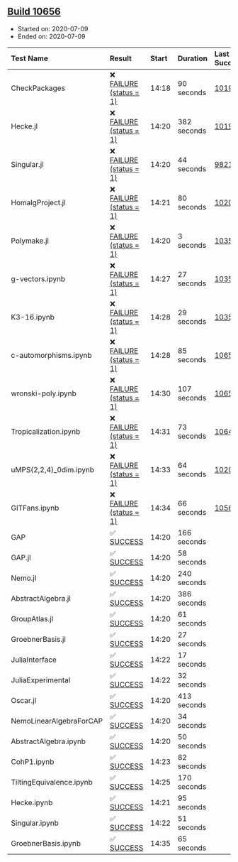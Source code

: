 ## [Build 10656](https://oscarci.mathematik.uni-kl.de/job/oscar/10656/)

* Started on: 2020-07-09
* Ended on: 2020-07-09

| Test Name    | Result | Start | Duration | Last Success | First Failure |
|:-------------|:-------|:------|:---------|:-------------|:--------------|
| CheckPackages | ❌ [FAILURE (status = 1)](https://oscarci.mathematik.uni-kl.de/job/oscar/10656/artifact/logs/build-10656/CheckPackages.log) | 14:18 | 90 seconds | [10197](https://oscarci.mathematik.uni-kl.de/job/oscar/10197/) | [10198](https://oscarci.mathematik.uni-kl.de/job/oscar/10198/) |
| Hecke.jl | ❌ [FAILURE (status = 1)](https://oscarci.mathematik.uni-kl.de/job/oscar/10656/artifact/logs/build-10656/Hecke.jl.log) | 14:20 | 382 seconds | [10197](https://oscarci.mathematik.uni-kl.de/job/oscar/10197/) | [10198](https://oscarci.mathematik.uni-kl.de/job/oscar/10198/) |
| Singular.jl | ❌ [FAILURE (status = 1)](https://oscarci.mathematik.uni-kl.de/job/oscar/10656/artifact/logs/build-10656/Singular.jl.log) | 14:20 | 44 seconds | [9821](https://oscarci.mathematik.uni-kl.de/job/oscar/9821/) | [9822](https://oscarci.mathematik.uni-kl.de/job/oscar/9822/) |
| HomalgProject.jl | ❌ [FAILURE (status = 1)](https://oscarci.mathematik.uni-kl.de/job/oscar/10656/artifact/logs/build-10656/HomalgProject.jl.log) | 14:21 | 80 seconds | [10209](https://oscarci.mathematik.uni-kl.de/job/oscar/10209/) | [10210](https://oscarci.mathematik.uni-kl.de/job/oscar/10210/) |
| Polymake.jl | ❌ [FAILURE (status = 1)](https://oscarci.mathematik.uni-kl.de/job/oscar/10656/artifact/logs/build-10656/Polymake.jl.log) | 14:20 | 3 seconds | [10356](https://oscarci.mathematik.uni-kl.de/job/oscar/10356/) | [10357](https://oscarci.mathematik.uni-kl.de/job/oscar/10357/) |
| g-vectors.ipynb | ❌ [FAILURE (status = 1)](https://oscarci.mathematik.uni-kl.de/job/oscar/10656/artifact/logs/build-10656/g-vectors.ipynb.log) | 14:27 | 27 seconds | [10356](https://oscarci.mathematik.uni-kl.de/job/oscar/10356/) | [10357](https://oscarci.mathematik.uni-kl.de/job/oscar/10357/) |
| K3-16.ipynb | ❌ [FAILURE (status = 1)](https://oscarci.mathematik.uni-kl.de/job/oscar/10656/artifact/logs/build-10656/K3-16.ipynb.log) | 14:28 | 29 seconds | [10356](https://oscarci.mathematik.uni-kl.de/job/oscar/10356/) | [10357](https://oscarci.mathematik.uni-kl.de/job/oscar/10357/) |
| c-automorphisms.ipynb | ❌ [FAILURE (status = 1)](https://oscarci.mathematik.uni-kl.de/job/oscar/10656/artifact/logs/build-10656/c-automorphisms.ipynb.log) | 14:28 | 85 seconds | [10655](https://oscarci.mathematik.uni-kl.de/job/oscar/10655/) | [10656](https://oscarci.mathematik.uni-kl.de/job/oscar/10656/) |
| wronski-poly.ipynb | ❌ [FAILURE (status = 1)](https://oscarci.mathematik.uni-kl.de/job/oscar/10656/artifact/logs/build-10656/wronski-poly.ipynb.log) | 14:30 | 107 seconds | [10655](https://oscarci.mathematik.uni-kl.de/job/oscar/10655/) | [10656](https://oscarci.mathematik.uni-kl.de/job/oscar/10656/) |
| Tropicalization.ipynb | ❌ [FAILURE (status = 1)](https://oscarci.mathematik.uni-kl.de/job/oscar/10656/artifact/logs/build-10656/Tropicalization.ipynb.log) | 14:31 | 73 seconds | [10649](https://oscarci.mathematik.uni-kl.de/job/oscar/10649/) | [10650](https://oscarci.mathematik.uni-kl.de/job/oscar/10650/) |
| uMPS(2,2,4)_0dim.ipynb | ❌ [FAILURE (status = 1)](https://oscarci.mathematik.uni-kl.de/job/oscar/10656/artifact/logs/build-10656/uMPS-2-2-4-_0dim.ipynb.log) | 14:33 | 64 seconds | [10209](https://oscarci.mathematik.uni-kl.de/job/oscar/10209/) | [10210](https://oscarci.mathematik.uni-kl.de/job/oscar/10210/) |
| GITFans.ipynb | ❌ [FAILURE (status = 1)](https://oscarci.mathematik.uni-kl.de/job/oscar/10656/artifact/logs/build-10656/GITFans.ipynb.log) | 14:34 | 66 seconds | [10566](https://oscarci.mathematik.uni-kl.de/job/oscar/10566/) | [10567](https://oscarci.mathematik.uni-kl.de/job/oscar/10567/) |
| GAP | ✅ [SUCCESS](https://oscarci.mathematik.uni-kl.de/job/oscar/10656/artifact/logs/build-10656/GAP.log) | 14:20 | 166 seconds |  |  |
| GAP.jl | ✅ [SUCCESS](https://oscarci.mathematik.uni-kl.de/job/oscar/10656/artifact/logs/build-10656/GAP.jl.log) | 14:20 | 58 seconds |  |  |
| Nemo.jl | ✅ [SUCCESS](https://oscarci.mathematik.uni-kl.de/job/oscar/10656/artifact/logs/build-10656/Nemo.jl.log) | 14:20 | 240 seconds |  |  |
| AbstractAlgebra.jl | ✅ [SUCCESS](https://oscarci.mathematik.uni-kl.de/job/oscar/10656/artifact/logs/build-10656/AbstractAlgebra.jl.log) | 14:20 | 386 seconds |  |  |
| GroupAtlas.jl | ✅ [SUCCESS](https://oscarci.mathematik.uni-kl.de/job/oscar/10656/artifact/logs/build-10656/GroupAtlas.jl.log) | 14:20 | 61 seconds |  |  |
| GroebnerBasis.jl | ✅ [SUCCESS](https://oscarci.mathematik.uni-kl.de/job/oscar/10656/artifact/logs/build-10656/GroebnerBasis.jl.log) | 14:20 | 27 seconds |  |  |
| JuliaInterface | ✅ [SUCCESS](https://oscarci.mathematik.uni-kl.de/job/oscar/10656/artifact/logs/build-10656/JuliaInterface.log) | 14:22 | 17 seconds |  |  |
| JuliaExperimental | ✅ [SUCCESS](https://oscarci.mathematik.uni-kl.de/job/oscar/10656/artifact/logs/build-10656/JuliaExperimental.log) | 14:22 | 32 seconds |  |  |
| Oscar.jl | ✅ [SUCCESS](https://oscarci.mathematik.uni-kl.de/job/oscar/10656/artifact/logs/build-10656/Oscar.jl.log) | 14:20 | 413 seconds |  |  |
| NemoLinearAlgebraForCAP | ✅ [SUCCESS](https://oscarci.mathematik.uni-kl.de/job/oscar/10656/artifact/logs/build-10656/NemoLinearAlgebraForCAP.log) | 14:20 | 34 seconds |  |  |
| AbstractAlgebra.ipynb | ✅ [SUCCESS](https://oscarci.mathematik.uni-kl.de/job/oscar/10656/artifact/logs/build-10656/AbstractAlgebra.ipynb.log) | 14:20 | 50 seconds |  |  |
| CohP1.ipynb | ✅ [SUCCESS](https://oscarci.mathematik.uni-kl.de/job/oscar/10656/artifact/logs/build-10656/CohP1.ipynb.log) | 14:23 | 82 seconds |  |  |
| TiltingEquivalence.ipynb | ✅ [SUCCESS](https://oscarci.mathematik.uni-kl.de/job/oscar/10656/artifact/logs/build-10656/TiltingEquivalence.ipynb.log) | 14:25 | 170 seconds |  |  |
| Hecke.ipynb | ✅ [SUCCESS](https://oscarci.mathematik.uni-kl.de/job/oscar/10656/artifact/logs/build-10656/Hecke.ipynb.log) | 14:21 | 95 seconds |  |  |
| Singular.ipynb | ✅ [SUCCESS](https://oscarci.mathematik.uni-kl.de/job/oscar/10656/artifact/logs/build-10656/Singular.ipynb.log) | 14:22 | 51 seconds |  |  |
| GroebnerBasis.ipynb | ✅ [SUCCESS](https://oscarci.mathematik.uni-kl.de/job/oscar/10656/artifact/logs/build-10656/GroebnerBasis.ipynb.log) | 14:35 | 65 seconds |  |  |
